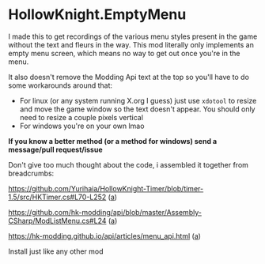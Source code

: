 # HollowKnight.EmptyMenu
I made this to get recordings of the various menu styles present in the game without the text and fleurs in the way.
This mod literally only implements an empty menu screen, which means no way to get out once you're in the menu.

It also doesn't remove the Modding Api text at the top so you'll have to do some workarounds around that:
* For linux (or any system running X.org I guess) just use `xdotool` to resize and move the game window so the text doesn't appear. You should only need to resize a couple pixels vertical
* For windows you're on your own lmao

__If you know a better method (or a method for windows) send a message/pull request/issue__

Don't give too much thought about the code, i assembled it together from breadcrumbs:

https://github.com/Yurihaia/HollowKnight-Timer/blob/timer-1.5/src/HKTimer.cs#L70-L252 ([a](https://web.archive.org/https://github.com/Yurihaia/HollowKnight-Timer/blob/timer-1.5/src/HKTimer.cs))

https://github.com/hk-modding/api/blob/master/Assembly-CSharp/ModListMenu.cs#L24 ([a](https://web.archive.org/https://github.com/hk-modding/api/blob/master/Assembly-CSharp/ModListMenu.cs))

https://hk-modding.github.io/api/articles/menu_api.html ([a](https://web.archive.org/https://hk-modding.github.io/api/articles/menu_api.html))

Install just like any other mod
